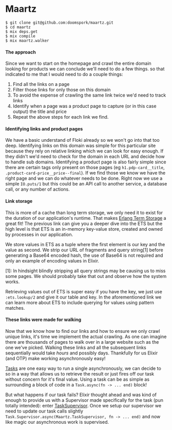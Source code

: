 # Maartz

```shell
$ git clone git@github.com:doomspork/maartz.git
$ cd maartz
$ mix deps.get
$ mix compile
$ mix maartz.walker
```

#### The approach

Since we want to start on the homepage and crawl the entire domain looking for products we can conclude we'll need to do a few things. so that indicated to me that I would need to do a couple things:

1. Find all the links on a page
2. Filter those links for only those on this domain
3. To avoid the expense of crawling the same link twice we'd need to track links
4. Identify when a page was a product page to capture (or in this case output) the title and price
5. Repeat the above steps for each link we find.

#### Identifying links and product pages

We have a basic understand of Floki already so we won't go into that too deep. Identifying links on this domain was simple for this particular site because they rely on relative linking which we can look for easy enough. If they didn't we'd need to check for the domain in each URL and decide how to handle sub domains. Identifying a product page is also fairly simple since there are certain tags only present on those pages (eg `h1.pdp-card__title`, `.product-card-price__price--final`). If we find those we know we have the right page and we can do whatever needs to be done. Right now we use a simple `IO.puts/1` but this could be an API call to another service, a database call, or any number of actions.

#### Link storage

This is more of a cache than long term storage, we only need it to exist for the duration of our application's runtime. That makes [Erlang Term Storage](https://elixirschool.com/en/lessons/specifics/ets/) a great fit!  The previous link can give you a deeper dive into the ETS but the high level is that ETS is an in-memory key-value store, created and owned by processes in our application. 

We store values in ETS as a tuple where the first element is our key and the value as second. We strip our URL of fragments and query string[1] before generating a Base64 encoded hash, the use of Base64 is not required and only an example of encoding values in Elixir.

[1]: In hindsight blindly stripping all query strings may be causing us to miss some pages. We should probably take that out and observe how the system works.

Retrieving values out of ETS is super easy if you have the key, we just use `:ets.lookup/2` and give it our table and key. In the aforementioned link we can learn more about ETS to include querying for values using pattern matches.

#### These links were made for walking

Now that we know how to find our links and how to ensure we only crawl unique links, it's time we implement the actual crawling. As one can imagine there are thousands of pages to walk over in a large website such as the one we've picked. Walking these links and all the subsequent links sequentially would take _hours_ and possibly days. Thankfully for us Elixir (and OTP) make working asynchronously easy!

[Tasks](https://elixirschool.com/en/lessons/advanced/concurrency/) are one easy way to run a single asynchronously, we can decide to so in a way that allows us to retrieve the result or just fires off our task without concern for it's final value. Using a task can be as simple as surrounding a block of code in a `Task.async(fn -> ... end)` block! 

But what happens if our task fails? Elixir thought ahead and was kind of enough to provide us with a Supervisor made specifically for the task (pun totally intended): enter [TaskSupervisor](https://elixirschool.com/en/lessons/advanced/otp-supervisors/#task-supervisor). Once we setup our supervisor we need to update our task calls slightly `Task.Supervisor.async(Maartz.TaskSupervisor, fn -> ... end)` and now like magic our asynchronous work is supervised.